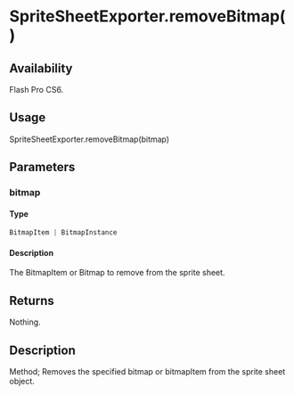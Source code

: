 # SpriteSheetExporter.removeBitmap()

## Availability

Flash Pro CS6.

## Usage

SpriteSheetExporter.removeBitmap(bitmap)

## Parameters

### **bitmap**

#### Type

```typescript
BitmapItem | BitmapInstance
```

#### Description

The BitmapItem or Bitmap to remove from the sprite sheet.

## Returns

Nothing.

## Description

Method; Removes the specified bitmap or bitmapItem from the sprite sheet object.
